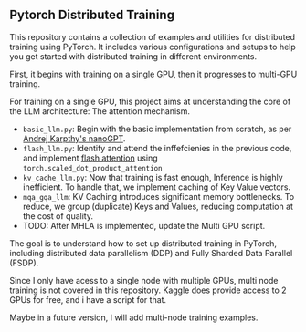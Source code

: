 ## Pytorch Distributed Training

This repository contains a collection of examples and utilities for distributed training using PyTorch. It includes various configurations and setups to help you get started with distributed training in different environments.

First, it begins with training on a single GPU, then it progresses to multi-GPU training.

For training on a single GPU, this project aims at understanding the core of the LLM architecture: The attention mechanism.
  - `basic_llm.py`: Begin with the basic implementation from scratch, as per [Andrej Karpthy's nanoGPT](https://youtu.be/l8pRSuU81PU).
  - `flash_llm.py`: Identify and attend the inffefcienies in the previous code, and implement [flash attention](https://arxiv.org/abs/2205.14135) using `torch.scaled_dot_product_attention`
  - `kv_cache_llm.py`: Now that training is fast enough, Inference is highly inefficient. To handle that, we implement caching of Key Value vectors.
  - `mqa_gqa_llm`: KV Caching introduces significant memory bottlenecks. To reduce, we group (duplicate) Keys and Values, reducing computation at the cost of quality.
  - TODO: After MHLA is implemented, update the Multi GPU script.

The goal is to understand how to set up distributed training in PyTorch, including distributed data parallelism (DDP) and Fully Sharded Data Parallel (FSDP).

Since I only have acess to a single node with multiple GPUs, multi node training is not covered in this repository.
Kaggle does provide access to 2 GPUs for free, and i have a script for that.

Maybe in a future version, I will add multi-node training examples.
